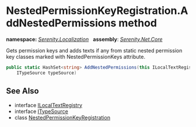 # NestedPermissionKeyRegistration.AddNestedPermissions method
**namespace:** *[Serenity.Localization](../../README.md#serenity.localization-namespace)*   **assembly**: *[Serenity.Net.Core](../../README.md)*

Gets permission keys and adds texts if any from static nested permission key classes marked with NestedPermissionKeys attribute.

```csharp
public static HashSet<string> AddNestedPermissions(this ILocalTextRegistry registry, 
    ITypeSource typeSource)
```

## See Also

* interface [ILocalTextRegistry](../../Serenity.Abstractions/ILocalTextRegistry.md)
* interface [ITypeSource](../../Serenity.Abstractions/ITypeSource.md)
* class [NestedPermissionKeyRegistration](../NestedPermissionKeyRegistration.md)